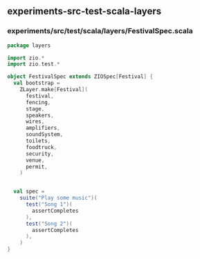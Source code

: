 ## experiments-src-test-scala-layers

 

### experiments/src/test/scala/layers/FestivalSpec.scala
```scala
package layers

import zio.*
import zio.test.*

object FestivalSpec extends ZIOSpec[Festival] {
  val bootstrap =
    ZLayer.make[Festival](
      festival,
      fencing,
      stage,
      speakers,
      wires,
      amplifiers,
      soundSystem,
      toilets,
      foodtruck,
      security,
      venue,
      permit,
    )


  val spec =
    suite("Play some music")(
      test("Song 1")(
        assertCompletes
      ),
      test("Song 2")(
        assertCompletes
      ),
    )
}

```


